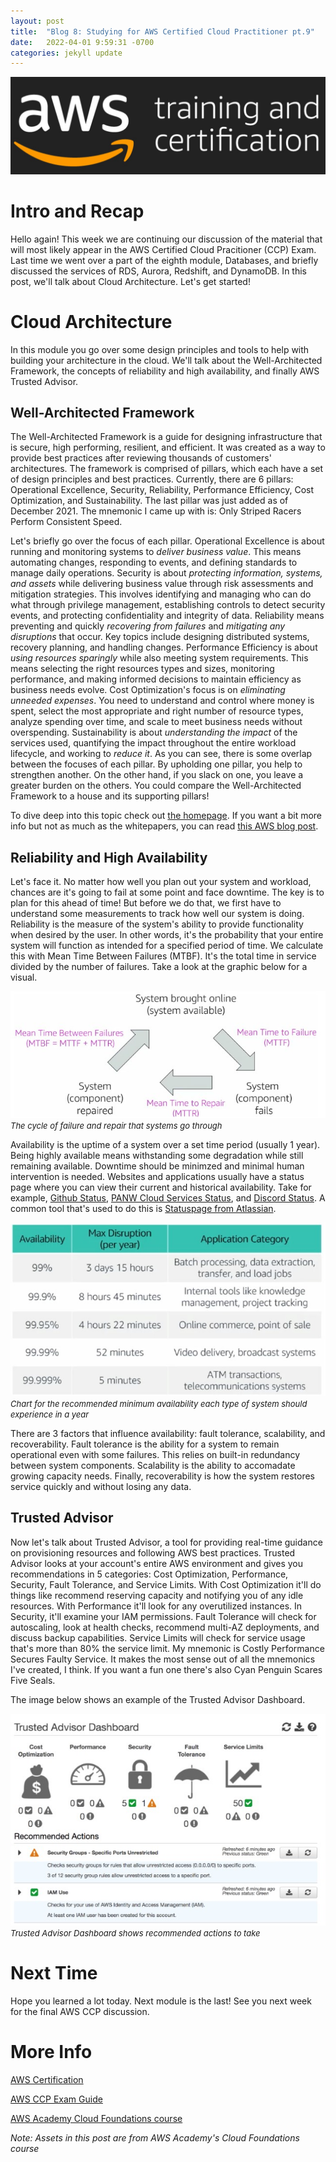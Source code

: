 ```yaml
---
layout: post
title:  "Blog 8: Studying for AWS Certified Cloud Practitioner pt.9"
date:   2022-04-01 9:59:31 -0700
categories: jekyll update
---
```

![AWS Training and Certification](/assets/aws-training-and-certification.jpg)
# **Intro and Recap**
Hello again! This week we are continuing our discussion of the material that will most likely appear in the AWS Certified Cloud Pracitioner (CCP) Exam. Last time we went over a part of the eighth module, Databases, and briefly discussed the services of RDS, Aurora, Redshift, and DynamoDB.  In this post, we'll talk about Cloud Architecture. Let's get started!

# **Cloud Architecture** 
In this module you go over some design principles and tools to help with building your architecture in the cloud. We'll talk about the Well-Architected Framework, the concepts of reliability and high availability, and finally AWS Trusted Advisor.

## **Well-Architected Framework** 
The Well-Architected Framework is a guide for designing infrastructure that is secure, high performing, resilient, and efficient. It was created as a way to provide best practices after reviewing thousands of customers' architectures. The framework is comprised of pillars, which each have a set of design principles and best practices. Currently, there are 6 pillars: Operational Excellence, Security, Reliability, Performance Efficiency, Cost Optimization, and Sustainability. The last pillar was just added as of December 2021. The mnemonic I came up with is: Only Striped Racers Perform Consistent Speed. 

Let's briefly go over the focus of each pillar. Operational Excellence is about running and monitoring systems to *deliver business value*. This means automating changes, responding to events, and defining standards to manage daily operations. Security is about *protecting information, systems, and assets* while delivering business value through risk assessments and mitigation strategies. This involves identifying and managing who can do what through privilege management, establishing controls to detect security events, and protecting confidentiality and integrity of data. Reliability means preventing and quickly *recovering from failures* and *mitigating any disruptions* that occur. Key topics include designing distributed systems, recovery planning, and handling changes. Performance Efficiency is about *using resources sparingly* while also meeting system requirements. This means selecting the right resources types and sizes, monitoring performance, and making informed decisions to maintain efficiency as business needs evolve. Cost Optimization's focus is on *eliminating unneeded expenses*. You need to understand and control where money is spent, select the most appropriate and right number of resource types, analyze spending over time, and scale to meet business needs without overspending. Sustainability is about *understanding the impact* of the services used, quantifying the impact throughout the entire workload lifecycle, and working to *reduce it*. As you can see, there is some overlap between the focuses of each pillar. By upholding one pillar, you help to strengthen another. On the other hand, if you slack on one, you leave a greater burden on the others. You could compare the Well-Architected Framework to a house and its supporting pillars!

To dive deep into this topic check out [the homepage](https://aws.amazon.com/architecture/well-architected/). If you want a bit more info but not as much as the whitepapers, you can read [this AWS blog post](https://aws.amazon.com/blogs/apn/the-6-pillars-of-the-aws-well-architected-framework/).

## **Reliability and High Availability** 
Let's face it. No matter how well you plan out your system and workload, chances are it's going to fail at some point and face downtime. The key is to plan for this ahead of time! But before we do that, we first have to understand some measurements to track how well our system is doing. Reliability is the measure of the system's ability to provide functionality when desired by the user. In other words, it's the probability that your entire system will function as intended for a specified period of time. We calculate this with Mean Time Between Failures (MTBF). It's the total time in service divided by the number of failures. Take a look at the graphic below for a visual.

![Mean Time Between Failures](/assets/aws-mtbf.jpg)<br/><font size="2.75px"><em>The cycle of failure and repair that systems go through</em></font>

Availability is the uptime of a system over a set time period (usually 1 year). Being highly available means withstanding some degradation while still remaining available. Downtime should be minimzed and minimal human intervention is needed. Websites and applications usually have a status page where you can view their current and historical availability. Take for example, [Github Status](https://www.githubstatus.com/), [PANW Cloud Services Status](https://status.paloaltonetworks.com/), and [Discord Status](https://discordstatus.com/). A common tool that's used to do this is [Statuspage from Atlassian](https://www.atlassian.com/software/statuspage).

![Availability and Max Disruption Chart](/assets/aws-availability-max-disruption.jpg)<br/><font size="2.75px"><em>Chart for the recommended minimum availability each type of system should experience in a year</em></font>

There are 3 factors that influence availability: fault tolerance, scalability, and recoverability. Fault tolerance is the ability for a system to remain operational even with some failures. This relies on built-in redundancy between system components. Scalability is the ability to accomadate growing capacity needs. Finally, recoverability is how the system restores service quickly and without losing any data. 

## **Trusted Advisor** 
Now let's talk about Trusted Advisor, a tool for providing real-time guidance on provisioning resources and following AWS best practices. Trusted Advisor looks at your account's entire AWS environment and gives you recommendations in 5 categories: Cost Optimization, Performance, Security, Fault Tolerance, and Service Limits. With Cost Optimization it'll do things like recommend reserving capacity and notifying you of any idle resources. With Performance it'll look for any overutilized instances. In Security, it'll examine your IAM permissions. Fault Tolerance will check for autoscaling, look at health checks, recommend multi-AZ deployments, and discuss backup capabilities. Service Limits will check for service usage that's more than 80% the service limit. My mnemonic is Costly Performance Secures Faulty Service. It makes the most sense out of all the mnemonics I've created, I think. If you want a fun one there's also Cyan Penguin Scares Five Seals. 

The image below shows an example of the Trusted Advisor Dashboard.

![Trusted Advisor Dashboard](/assets/aws-trusted-advisor-dashboard.jpg)<br/><font size="2.75px"><em>Trusted Advisor Dashboard shows recommended actions to take</em></font>

# **Next Time**
Hope you learned a lot today. Next module is the last! See you next week for the final AWS CCP discussion.

# **More Info**
[AWS Certification](https://aws.amazon.com/certification/)

[AWS CCP Exam Guide](https://d1.awsstatic.com/training-and-certification/docs-cloud-practitioner/AWS-Certified-Cloud-Practitioner_Exam-Guide.pdf)

[AWS Academy Cloud Foundations course](https://aws.amazon.com/training/awsacademy/)

*Note: Assets in this post are from AWS Academy's Cloud Foundations course*